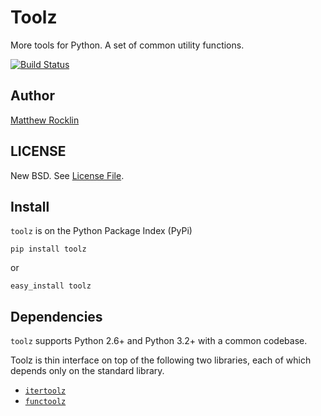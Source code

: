 Toolz
=====

More tools for Python.  A set of common utility functions.

[![Build Status](https://travis-ci.org/mrocklin/toolz.png)](https://travis-ci.org/mrocklin/toolz)

Author
------

[Matthew Rocklin](http://matthewrocklin.com)

LICENSE
-------

New BSD.  See [License File](LICENSE.TXT).

Install
-------

`toolz` is on the Python Package Index (PyPi)

    pip install toolz

or 
    
    easy_install toolz

Dependencies
------------

`toolz` supports Python 2.6+ and Python 3.2+ with a common codebase.

Toolz is thin interface on top of the following two libraries, each of which
depends only on the standard library.

*   [`itertoolz`](http://github.com/mrocklin/itertoolz)
*   [`functoolz`](http://github.com/mrocklin/functoolz)

